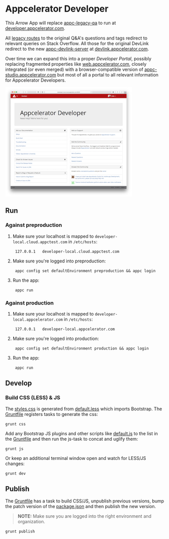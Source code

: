 # Appcelerator Developer

This Arrow App will replace [appc-legacy-qa](https://github.com/appcelerator/appc-legacy-qa) to run at [developer.appcelerator.com](https://developer.appcelerator.com).

All [legacy routes](web/routes/legacy) to the original Q&A's questions and tags redirect to relevant queries on Stack Overflow. All those for the original DevLink redirect to the new [appc-devlink-server](https://github.com/appcelerator-developer-relations/appc-devlink-server) at [devlink.appcelerator.com](https://devlink.appcelerator.com).

Over time we can expand this into a proper *Developer Portal*, possibly replacing fragmented properties like [web.appcelerator.com](https://web.appcelerator.com), closely integrated (or even merged) with a browser-compatible version of [appc-studio.appcelerator.com](https://appc-studio.appcelerator.com) but most of all a portal to all relevant information for Appcelerator Developers.

![screenshot](screenshot.png)

## Run

### Against preproduction

1. Make sure your localhost is mapped to `developer-local.cloud.appctest.com` in `/etc/hosts`:

		127.0.0.1	developer-local.cloud.appctest.com

2. Make sure you're logged into preproduction:

		appc config set defaultEnvironment preproduction && appc login

2. Run the app:

		appc run

### Against production

1. Make sure your localhost is mapped to `developer-local.appcelerator.com` in `/etc/hosts`:

		127.0.0.1	developer-local.appcelerator.com

2. Make sure you're logged into production:

		appc config set defaultEnvironment production && appc login

2. Run the app:

		appc run

## Develop

### Build CSS (LESS) & JS

The [styles.css](web/public/css/styles.css) is generated from [default.less](web/src/less/default.less) which imports Bootstrap. The [Gruntfile](Gruntfile.js) registers tasks to generate the css:

```
grunt css
```

Add any Bootstrap JS plugins and other scripts like [default.js](web/src/js/default.js) to the list in the [Gruntfile](Gruntfile.js) and then run the js-task to concat and uglify them:

```
grunt js
```

Or keep an additional terminal window open and watch for LESS/JS changes:

```
grunt dev
```

## Publish
The [Gruntfile](Gruntfile.js) has a task to build CSS/JS, unpublish previous versions, bump the patch version of the [package.json](package.json) and then publish the new version.

> **NOTE:** Make sure you are logged into the right environment and organization.

```
grunt publish
```
